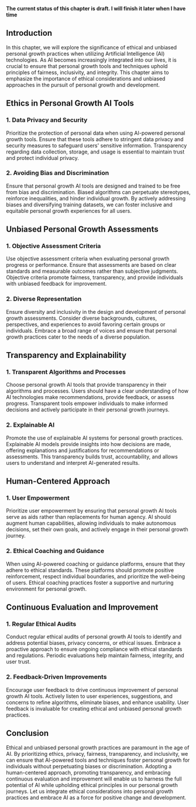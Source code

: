 **The current status of this chapter is draft. I will finish it later when I have time**

Introduction
------------

In this chapter, we will explore the significance of ethical and unbiased personal growth practices when utilizing Artificial Intelligence (AI) technologies. As AI becomes increasingly integrated into our lives, it is crucial to ensure that personal growth tools and techniques uphold principles of fairness, inclusivity, and integrity. This chapter aims to emphasize the importance of ethical considerations and unbiased approaches in the pursuit of personal growth and development.

Ethics in Personal Growth AI Tools
----------------------------------

### 1. Data Privacy and Security

Prioritize the protection of personal data when using AI-powered personal growth tools. Ensure that these tools adhere to stringent data privacy and security measures to safeguard users' sensitive information. Transparency regarding data collection, storage, and usage is essential to maintain trust and protect individual privacy.

### 2. Avoiding Bias and Discrimination

Ensure that personal growth AI tools are designed and trained to be free from bias and discrimination. Biased algorithms can perpetuate stereotypes, reinforce inequalities, and hinder individual growth. By actively addressing biases and diversifying training datasets, we can foster inclusive and equitable personal growth experiences for all users.

Unbiased Personal Growth Assessments
------------------------------------

### 1. Objective Assessment Criteria

Use objective assessment criteria when evaluating personal growth progress or performance. Ensure that assessments are based on clear standards and measurable outcomes rather than subjective judgments. Objective criteria promote fairness, transparency, and provide individuals with unbiased feedback for improvement.

### 2. Diverse Representation

Ensure diversity and inclusivity in the design and development of personal growth assessments. Consider diverse backgrounds, cultures, perspectives, and experiences to avoid favoring certain groups or individuals. Embrace a broad range of voices and ensure that personal growth practices cater to the needs of a diverse population.

Transparency and Explainability
-------------------------------

### 1. Transparent Algorithms and Processes

Choose personal growth AI tools that provide transparency in their algorithms and processes. Users should have a clear understanding of how AI technologies make recommendations, provide feedback, or assess progress. Transparent tools empower individuals to make informed decisions and actively participate in their personal growth journeys.

### 2. Explainable AI

Promote the use of explainable AI systems for personal growth practices. Explainable AI models provide insights into how decisions are made, offering explanations and justifications for recommendations or assessments. This transparency builds trust, accountability, and allows users to understand and interpret AI-generated results.

Human-Centered Approach
-----------------------

### 1. User Empowerment

Prioritize user empowerment by ensuring that personal growth AI tools serve as aids rather than replacements for human agency. AI should augment human capabilities, allowing individuals to make autonomous decisions, set their own goals, and actively engage in their personal growth journey.

### 2. Ethical Coaching and Guidance

When using AI-powered coaching or guidance platforms, ensure that they adhere to ethical standards. These platforms should promote positive reinforcement, respect individual boundaries, and prioritize the well-being of users. Ethical coaching practices foster a supportive and nurturing environment for personal growth.

Continuous Evaluation and Improvement
-------------------------------------

### 1. Regular Ethical Audits

Conduct regular ethical audits of personal growth AI tools to identify and address potential biases, privacy concerns, or ethical issues. Embrace a proactive approach to ensure ongoing compliance with ethical standards and regulations. Periodic evaluations help maintain fairness, integrity, and user trust.

### 2. Feedback-Driven Improvements

Encourage user feedback to drive continuous improvement of personal growth AI tools. Actively listen to user experiences, suggestions, and concerns to refine algorithms, eliminate biases, and enhance usability. User feedback is invaluable for creating ethical and unbiased personal growth practices.

Conclusion
----------

Ethical and unbiased personal growth practices are paramount in the age of AI. By prioritizing ethics, privacy, fairness, transparency, and inclusivity, we can ensure that AI-powered tools and techniques foster personal growth for individuals without perpetuating biases or discrimination. Adopting a human-centered approach, promoting transparency, and embracing continuous evaluation and improvement will enable us to harness the full potential of AI while upholding ethical principles in our personal growth journeys. Let us integrate ethical considerations into personal growth practices and embrace AI as a force for positive change and development.
